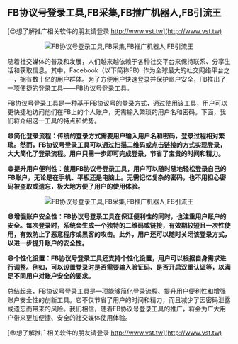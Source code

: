 ## **FB协议号登录工具,FB采集,FB推广机器人,FB引流王**

[😍想了解推广相关软件的朋友请登录 http://www.vst.tw](http://www.vst.tw)

 <center><img src="https://vst.tw/MP4/tuiguang/png/4.png" alt="FB协议号登录工具,FB采集,FB推广机器人,FB引流王"></center>

随着社交媒体的普及和发展，人们越来越依赖于各种社交平台来保持联系、分享生活和获取信息。其中，Facebook（以下简称FB）作为全球最大的社交网络平台之一，拥有数十亿的用户群体。为了方便用户快速登录并保护账户安全，FB推出了一项便捷的登录工具——FB协议号登录工具。

FB协议号登录工具是一种基于FB协议号的登录方式，通过使用该工具，用户可以更快捷地访问他们在FB上的个人账户，无需输入繁琐的用户名和密码。下面，我们将介绍这一工具的特点和优势。

**😄简化登录流程：传统的登录方式需要用户输入用户名和密码，登录过程相对繁琐。然而，FB协议号登录工具可以通过扫描二维码或点击链接的方式实现登录，大大简化了登录流程。用户只需一步即可完成登录，节省了宝贵的时间和精力。**

**😄提升用户便利性：使用FB协议号登录工具，用户可以随时随地轻松登录自己的FB账户，无论是在手机、平板还是电脑上。无需记忆复杂的密码，也不用担心密码被盗取或遗忘，极大地方便了用户的使用体验。**

 <center><img src="https://vst.tw/MP4/tuiguang/png/1.png" alt="FB协议号登录工具,FB采集,FB推广机器人,FB引流王"></center>

**😄增强账户安全性：FB协议号登录工具在保证便利性的同时，也注重用户账户的安全。每次登录时，系统会生成一个独特的二维码或链接，有效期较短且一次性使用，有效防止了恶意程序或黑客的攻击。此外，用户还可以随时关闭该登录方式，以进一步提升账户的安全性。**

**😄个性化设置：FB协议号登录工具还支持个性化设置，用户可以根据自身需求进行调整。例如，可以设置登录时是否需要输入验证码、是否开启双重认证等，以满足不同用户对账户安全的要求。**

总结起来，FB协议号登录工具是一项能够简化登录流程、提升用户便利性和增强账户安全性的创新工具。它不仅节省了用户的时间和精力，而且减少了因密码泄露或遗忘而带来的风险。我们相信，随着FB协议号登录工具的推广，将会为广大用户带来更加便捷、安全的社交媒体使用体验。

[😍想了解推广相关软件的朋友请登录 http://www.vst.tw](http://www.vst.tw)



